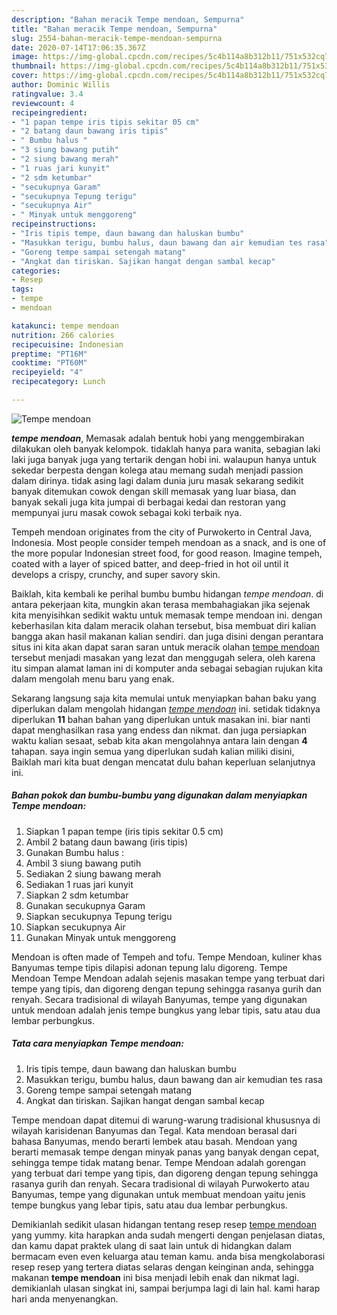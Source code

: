 ```yaml
---
description: "Bahan meracik Tempe mendoan, Sempurna"
title: "Bahan meracik Tempe mendoan, Sempurna"
slug: 2554-bahan-meracik-tempe-mendoan-sempurna
date: 2020-07-14T17:06:35.367Z
image: https://img-global.cpcdn.com/recipes/5c4b114a8b312b11/751x532cq70/tempe-mendoan-foto-resep-utama.jpg
thumbnail: https://img-global.cpcdn.com/recipes/5c4b114a8b312b11/751x532cq70/tempe-mendoan-foto-resep-utama.jpg
cover: https://img-global.cpcdn.com/recipes/5c4b114a8b312b11/751x532cq70/tempe-mendoan-foto-resep-utama.jpg
author: Dominic Willis
ratingvalue: 3.4
reviewcount: 4
recipeingredient:
- "1 papan tempe iris tipis sekitar 05 cm"
- "2 batang daun bawang iris tipis"
- " Bumbu halus "
- "3 siung bawang putih"
- "2 siung bawang merah"
- "1 ruas jari kunyit"
- "2 sdm ketumbar"
- "secukupnya Garam"
- "secukupnya Tepung terigu"
- "secukupnya Air"
- " Minyak untuk menggoreng"
recipeinstructions:
- "Iris tipis tempe, daun bawang dan haluskan bumbu"
- "Masukkan terigu, bumbu halus, daun bawang dan air kemudian tes rasa"
- "Goreng tempe sampai setengah matang"
- "Angkat dan tiriskan. Sajikan hangat dengan sambal kecap"
categories:
- Resep
tags:
- tempe
- mendoan

katakunci: tempe mendoan 
nutrition: 266 calories
recipecuisine: Indonesian
preptime: "PT16M"
cooktime: "PT60M"
recipeyield: "4"
recipecategory: Lunch

---
```



![Tempe mendoan](https://img-global.cpcdn.com/recipes/5c4b114a8b312b11/751x532cq70/tempe-mendoan-foto-resep-utama.jpg)

<b><i>tempe mendoan</i></b>, Memasak adalah bentuk hobi yang menggembirakan dilakukan oleh banyak kelompok. tidaklah hanya para wanita, sebagian laki laki juga banyak juga yang tertarik dengan hobi ini. walaupun hanya untuk sekedar berpesta dengan kolega atau memang sudah menjadi passion dalam dirinya. tidak asing lagi dalam dunia juru masak sekarang sedikit banyak ditemukan cowok dengan skill memasak yang luar biasa, dan banyak sekali juga kita jumpai di berbagai kedai dan restoran yang mempunyai juru masak cowok sebagai koki terbaik nya.

Tempeh mendoan originates from the city of Purwokerto in Central Java, Indonesia. Most people consider tempeh mendoan as a snack, and is one of the more popular Indonesian street food, for good reason. Imagine tempeh, coated with a layer of spiced batter, and deep-fried in hot oil until it develops a crispy, crunchy, and super savory skin.

Baiklah, kita kembali ke perihal bumbu bumbu hidangan <i>tempe mendoan</i>. di antara pekerjaan kita, mungkin akan terasa membahagiakan jika sejenak kita menyisihkan sedikit waktu untuk memasak tempe mendoan ini. dengan keberhasilan kita dalam meracik olahan tersebut, bisa membuat diri kalian bangga akan hasil makanan kalian sendiri. dan juga disini dengan perantara situs ini kita akan dapat saran saran untuk meracik olahan <u>tempe mendoan</u> tersebut menjadi masakan yang lezat dan menggugah selera, oleh karena itu simpan alamat laman ini di komputer anda sebagai sebagian rujukan kita dalam mengolah menu baru yang enak.


Sekarang langsung saja kita memulai untuk menyiapkan bahan baku yang diperlukan dalam mengolah hidangan <u><i>tempe mendoan</i></u> ini. setidak tidaknya diperlukan <b>11</b> bahan bahan yang diperlukan untuk masakan ini. biar nanti dapat menghasilkan rasa yang endess dan nikmat. dan juga persiapkan waktu kalian sesaat, sebab kita akan mengolahnya antara lain dengan <b>4</b> tahapan. saya ingin semua yang diperlukan sudah kalian miliki disini, Baiklah mari kita buat dengan mencatat dulu bahan keperluan selanjutnya ini.

<!--inarticleads1-->

##### Bahan pokok dan bumbu-bumbu yang digunakan dalam menyiapkan Tempe mendoan:

1. Siapkan 1 papan tempe (iris tipis sekitar 0.5 cm)
1. Ambil 2 batang daun bawang (iris tipis)
1. Gunakan  Bumbu halus :
1. Ambil 3 siung bawang putih
1. Sediakan 2 siung bawang merah
1. Sediakan 1 ruas jari kunyit
1. Siapkan 2 sdm ketumbar
1. Gunakan secukupnya Garam
1. Siapkan secukupnya Tepung terigu
1. Siapkan secukupnya Air
1. Gunakan  Minyak untuk menggoreng


Mendoan is often made of Tempeh and tofu. Tempe Mendoan, kuliner khas Banyumas tempe tipis dilapisi adonan tepung lalu digoreng. Tempe Mendoan Tempe Mendoan adalah sejenis masakan tempe yang terbuat dari tempe yang tipis, dan digoreng dengan tepung sehingga rasanya gurih dan renyah. Secara tradisional di wilayah Banyumas, tempe yang digunakan untuk mendoan adalah jenis tempe bungkus yang lebar tipis, satu atau dua lembar perbungkus. 

<!--inarticleads2-->

##### Tata cara menyiapkan Tempe mendoan:

1. Iris tipis tempe, daun bawang dan haluskan bumbu
1. Masukkan terigu, bumbu halus, daun bawang dan air kemudian tes rasa
1. Goreng tempe sampai setengah matang
1. Angkat dan tiriskan. Sajikan hangat dengan sambal kecap


Tempe mendoan dapat ditemui di warung-warung tradisional khususnya di wilayah karisidenan Banyumas dan Tegal. Kata mendoan berasal dari bahasa Banyumas, mendo berarti lembek atau basah. Mendoan yang berarti memasak tempe dengan minyak panas yang banyak dengan cepat, sehingga tempe tidak matang benar. Tempe Mendoan adalah gorengan yang terbuat dari tempe yang tipis, dan digoreng dengan tepung sehingga rasanya gurih dan renyah. Secara tradisional di wilayah Purwokerto atau Banyumas, tempe yang digunakan untuk membuat mendoan yaitu jenis tempe bungkus yang lebar tipis, satu atau dua lembar perbungkus. 

Demikianlah sedikit ulasan hidangan tentang resep resep <u>tempe mendoan</u> yang yummy. kita harapkan anda sudah mengerti dengan penjelasan diatas, dan kamu dapat praktek ulang di saat lain untuk di hidangkan dalam bermacam even even keluarga atau teman kamu. anda bisa mengkolaborasi resep resep yang tertera diatas selaras dengan keinginan anda, sehingga makanan <b>tempe mendoan</b> ini bisa menjadi lebih enak dan nikmat lagi. demikianlah ulasan singkat ini, sampai berjumpa lagi di lain hal. kami harap hari anda menyenangkan.
